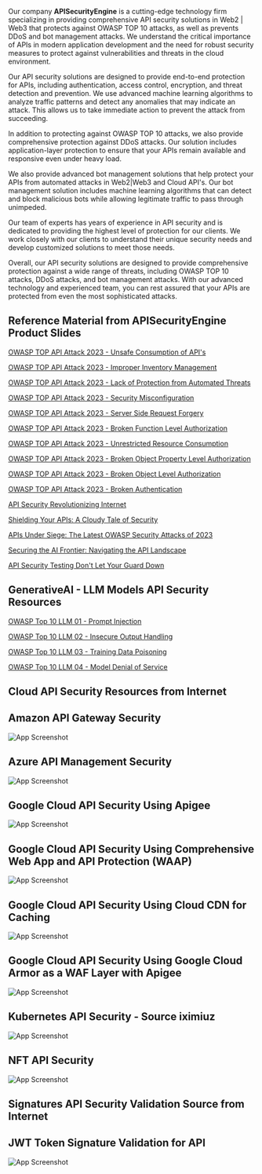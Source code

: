 Our company **APISecurityEngine** is a cutting-edge technology firm specializing in providing comprehensive API security solutions in Web2 | Web3 that protects against OWASP TOP 10 attacks, as well as prevents DDoS and bot management attacks. We understand the critical importance of APIs in modern application development and the need for robust security measures to protect against vulnerabilities and threats in the cloud environment.

Our API security solutions are designed to provide end-to-end protection for APIs, including authentication, access control, encryption, and threat detection and prevention. We use advanced machine learning algorithms to analyze traffic patterns and detect any anomalies that may indicate an attack. This allows us to take immediate action to prevent the attack from succeeding.

In addition to protecting against OWASP TOP 10 attacks, we also provide comprehensive protection against DDoS attacks. Our solution includes application-layer protection to ensure that your APIs remain available and responsive even under heavy load.

We also provide advanced bot management solutions that help protect your APIs from automated attacks in Web2|Web3 and Cloud API's. Our bot management solution includes machine learning algorithms that can detect and block malicious bots while allowing legitimate traffic to pass through unimpeded.

Our team of experts has years of experience in API security and is dedicated to providing the highest level of protection for our clients. We work closely with our clients to understand their unique security needs and develop customized solutions to meet those needs.

Overall, our API security solutions are designed to provide comprehensive protection against a wide range of threats, including OWASP TOP 10 attacks, DDoS attacks, and bot management attacks. With our advanced technology and experienced team, you can rest assured that your APIs are protected from even the most sophisticated attacks.

## Reference Material from APISecurityEngine Product Slides

[OWASP TOP API Attack 2023 - Unsafe Consumption of API's](https://github.com/spartancyberultron/apisecurityengine/blob/main/OWASP%20TOP%20API%20Attack%202023%20-%20Unsafe%20Consumption%20of%20API's.pdf)

[OWASP TOP API Attack 2023 - Improper Inventory Management](https://github.com/spartancyberultron/apisecurityengine/blob/main/OWASP%20TOP%20API%20Attack%202023%20-%20Improper%20Inventory%20Management.pdf)

[OWASP TOP API Attack 2023 - Lack of Protection from Automated Threats](https://github.com/spartancyberultron/apisecurityengine/blob/main/OWASP%20TOP%20API%20Attack%202023%20-%20Lack%20of%20Protection%20from%20Automated%20Threats.pdf)

[OWASP TOP API Attack 2023 - Security Misconfiguration](https://github.com/spartancyberultron/apisecurityengine/blob/main/OWASP%20TOP%20API%20Attack%202023%20-%20Security%20Misconfiguration.pdf)

[OWASP TOP API Attack 2023 - Server Side Request Forgery](https://github.com/spartancyberultron/apisecurityengine/blob/main/OWASP%20TOP%20API%20Attack%202023%20-%20Server%20Side%20Request%20Forgery.pdf)

[OWASP TOP API Attack 2023 - Broken Function Level Authorization](https://github.com/spartancyberultron/apisecurityengine/blob/main/OWASP%20TOP%20API%20Attack%202023%20-%20Broken%20Function%20Level%20Authorization.pdf)

[OWASP TOP API Attack 2023 - Unrestricted Resource Consumption](https://github.com/spartancyberultron/apisecurityengine/blob/main/OWASP%20TOP%20API%20Attack%202023%20-%20Unrestricted%20Resource%20Consumption.pdf)

[OWASP TOP API Attack 2023 - Broken Object Property Level Authorization](https://github.com/spartancyberultron/apisecurityengine/blob/main/OWASP%20TOP%20API%20Attack%202023%20-%20Broken%20Object%20Property%20Level%20Authorization.pdf)

[OWASP TOP API Attack 2023 - Broken Object Level Authorization](https://github.com/spartancyberultron/apisecurityengine/blob/main/OWASP%20TOP%20API%20Attack%202023%20-%20Broken%20Object%20Level%20Authorization.pdf)

[OWASP TOP API Attack 2023 - Broken Authentication](https://github.com/spartancyberultron/apisecurityengine/blob/main/OWASP%20TOP%20API%20Attack%202023%20-%20Broken%20Authentication.pdf)

[API Security Revolutionizing Internet](https://github.com/spartancyberultron/apisecurityengine/blob/main/API%20Security%20Revolutionizing%20Internet.pdf)

[Shielding Your APIs: A Cloudy Tale of Security](https://github.com/spartancyberultron/apisecurityengine/blob/main/Shielding%20Your%20APIs%20A%20Cloudy%20Tale%20of%20Security.pdf)

[APIs Under Siege: The Latest OWASP Security Attacks of 2023](https://github.com/spartancyberultron/apisecurityengine/blob/main/APIs%20Under%20Siege%20The%20Latest%20OWASP%20Security%20Attacks%20of%202023.pdf)

[Securing the AI Frontier: Navigating the API Landscape](https://github.com/spartancyberultron/apisecurityengine/blob/main/Securing%20the%20AI%20Frontier%20Navigating%20the%20API%20Landscape.pdf)

[API Security Testing Don't Let Your Guard Down](https://github.com/spartancyberultron/apisecurityengine/blob/main/API%20Security%20Testing%20Don't%20Let%20Your%20Guard%20Down.pdf)

## GenerativeAI - LLM Models API Security Resources

[OWASP Top 10 LLM 01 - Prompt Injection](https://github.com/spartancyberultron/apisecurityengine/blob/main/OWASP%20Top%2010%20LLM%2001%20-%20Prompt%20Injection.pdf)

[OWASP Top 10 LLM 02 - Insecure Output Handling](https://github.com/spartancyberultron/apisecurityengine/blob/main/OWASP%20Top%2010%20LLM%2002%20-%20Insecure%20Output%20Handling.pdf)

[OWASP Top 10 LLM 03 - Training Data Poisoning](https://github.com/spartancyberultron/apisecurityengine/blob/main/OWASP%20Top%2010%20LLM%2003%20-%20Training%20Data%20Poisoning.pdf)

[OWASP Top 10 LLM 04 - Model Denial of Service](https://github.com/spartancyberultron/apisecurityengine/blob/main/OWASP%20Top%2010%20LLM%2004%20-%20Model%20Denial%20of%20Service.pdf)




## Cloud API Security Resources from Internet

## Amazon API Gateway Security

![App Screenshot](https://github.com/goyalvartul/code/blob/main/Security%20Overview%20of%20Amazon%20API%20Gateway.png)

## Azure API Management Security

![App Screenshot](https://github.com/goyalvartul/code/blob/main/Security%20Overview%20of%20Azure%20API-Management.png)

## Google Cloud API Security Using Apigee

![App Screenshot](https://github.com/goyalvartul/code/blob/main/Security%20Overview%20of%20Google%20Cloud%20API%20Using%20Apigee.png)

## Google Cloud API Security Using Comprehensive Web App and API Protection (WAAP)

![App Screenshot](https://github.com/goyalvartul/code/blob/main/Security%20Overview%20of%20Google%20Cloud%20API%20Implement%20Comprehensive%20Web%20App%20and%20API%20Protection%20(WAAP).png)

## Google Cloud API Security Using Cloud CDN for Caching

![App Screenshot](https://github.com/goyalvartul/code/blob/main/Security%20Overview%20of%20Google%20Cloud%20API%20Using%20Cloud%20CDN%20for%20caching.png)

## Google Cloud API Security Using Google Cloud Armor as a WAF Layer with Apigee

![App Screenshot](https://github.com/goyalvartul/code/blob/main/Security%20Overview%20of%20Google%20Cloud%20API%20Using%20Google%20Cloud%20Armor%20as%20a%20WAF%20layer%20along%20with%20Apigee.png)

## Kubernetes API Security - Source iximiuz

![App Screenshot](https://github.com/goyalvartul/code/blob/main/Kubernetes-API-Security.png)
  
## NFT API Security

![App Screenshot](https://github.com/goyalvartul/code/blob/main/NFT-API-Security.png)

## Signatures API Security Validation Source from Internet

## JWT Token Signature Validation for API

![App Screenshot](https://github.com/spartancyberultron/apisecurityengine/blob/main/JWT-Token-Security-MindMap.jpg)


